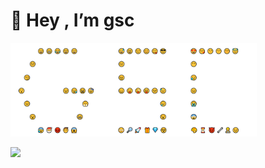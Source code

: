 # 👋 Hey , I’m gsc

<!-- 
<h3> &nbsp &nbsp &nbsp &nbsp  &nbsp &nbsp &nbsp &nbsp &nbsp 😀&nbsp😁&nbsp😂&nbsp😃&nbsp😄 &nbsp &nbsp &nbsp &nbsp &nbsp &nbsp &nbsp &nbsp &nbsp &nbsp &nbsp &nbsp &nbsp &nbsp 😅&nbsp😆&nbsp😉&nbsp😊&nbsp😋&nbsp😎 &nbsp &nbsp &nbsp &nbsp &nbsp &nbsp &nbsp &nbsp 😍&nbsp😘&nbsp😗&nbsp😙&nbsp😚&nbsp😇</h3>

<h3> &nbsp &nbsp &nbsp &nbsp &nbsp &nbsp 😐 &nbsp &nbsp &nbsp &nbsp &nbsp &nbsp &nbsp &nbsp &nbsp &nbsp &nbsp &nbsp &nbsp &nbsp &nbsp &nbsp &nbsp &nbsp  &nbsp &nbsp &nbsp &nbsp &nbsp &nbsp &nbsp &nbsp &nbsp &nbsp &nbsp 😑 &nbsp &nbsp &nbsp &nbsp &nbsp &nbsp &nbsp &nbsp &nbsp &nbsp &nbsp &nbsp &nbsp &nbsp &nbsp &nbsp &nbsp &nbsp &nbsp &nbsp &nbsp &nbsp &nbsp 😶</h3>

<h3> &nbsp &nbsp &nbsp &nbsp 😏 &nbsp &nbsp &nbsp &nbsp &nbsp &nbsp &nbsp &nbsp &nbsp &nbsp &nbsp &nbsp &nbsp &nbsp &nbsp &nbsp &nbsp &nbsp &nbsp &nbsp &nbsp &nbsp &nbsp &nbsp &nbsp &nbsp &nbsp &nbsp &nbsp &nbsp &nbsp 😣 &nbsp &nbsp &nbsp &nbsp &nbsp &nbsp &nbsp &nbsp &nbsp &nbsp &nbsp &nbsp &nbsp &nbsp &nbsp &nbsp &nbsp &nbsp &nbsp &nbsp &nbsp &nbsp &nbsp 😥</h3>

<h3> &nbsp &nbsp 😮 &nbsp &nbsp &nbsp &nbsp &nbsp &nbsp &nbsp &nbsp &nbsp &nbsp &nbsp &nbsp &nbsp 😯&nbsp😪&nbsp😫&nbsp😴 &nbsp &nbsp &nbsp &nbsp &nbsp &nbsp &nbsp &nbsp 😌&nbsp😛&nbsp😜&nbsp😝&nbsp😒&nbsp😓 &nbsp &nbsp &nbsp &nbsp &nbsp &nbsp &nbsp &nbsp 😞</h3>

<h3> &nbsp &nbsp &nbsp &nbsp 😟 &nbsp &nbsp &nbsp &nbsp &nbsp &nbsp &nbsp &nbsp &nbsp &nbsp &nbsp &nbsp &nbsp &nbsp &nbsp &nbsp &nbsp &nbsp 😤 &nbsp &nbsp &nbsp &nbsp &nbsp &nbsp &nbsp &nbsp &nbsp &nbsp &nbsp &nbsp &nbsp &nbsp &nbsp &nbsp &nbsp &nbsp &nbsp &nbsp &nbsp &nbsp &nbsp &nbsp &nbsp 😢 &nbsp &nbsp &nbsp &nbsp &nbsp &nbsp &nbsp &nbsp 😭</h3>

<h3>&nbsp &nbsp &nbsp &nbsp &nbsp &nbsp 😦 &nbsp &nbsp &nbsp &nbsp &nbsp &nbsp &nbsp &nbsp &nbsp &nbsp &nbsp &nbsp &nbsp &nbsp 😬 &nbsp &nbsp &nbsp &nbsp &nbsp &nbsp &nbsp &nbsp &nbsp &nbsp &nbsp &nbsp &nbsp &nbsp &nbsp &nbsp &nbsp &nbsp &nbsp &nbsp &nbsp &nbsp &nbsp &nbsp &nbsp &nbsp &nbsp 😧 &nbsp &nbsp &nbsp &nbsp &nbsp &nbsp &nbsp &nbsp 😨</h3>

<h3> &nbsp &nbsp  &nbsp &nbsp &nbsp &nbsp &nbsp &nbsp &nbsp 😰&nbsp🎅&nbsp😡&nbsp👦&nbsp😱 &nbsp &nbsp &nbsp &nbsp &nbsp &nbsp &nbsp &nbsp &nbsp &nbsp &nbsp &nbsp &nbsp &nbsp 😳&nbsp🔎&nbsp🚀 &nbsp🎁&nbsp💎&nbsp😵 &nbsp &nbsp &nbsp &nbsp &nbsp &nbsp &nbsp &nbsp 🎨&nbsp ⏳&nbsp 😈&nbsp🔧&nbsp👷&nbsp😠</h3>

-->

<img src="/gsc.png"  height="150">
<br>

<!--
<img src="https://github-readme-stats.vercel.app/api?username=heygsc&show_icons=true&theme=codeSTACKr"  height="150">
<img src="https://github-readme-streak-stats.herokuapp.com?user=heygsc&theme=dark&hide_border=true"  height="150">
-->

![](https://komarev.com/ghpvc/?username=heygsc&color=orange&style=for-the-badge)
